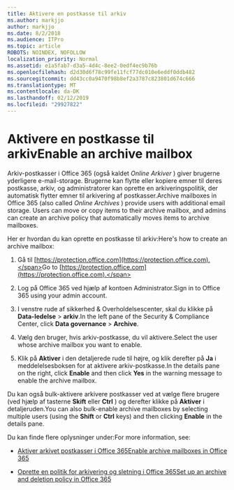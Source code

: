 ```yaml
---
title: Aktivere en postkasse til arkiv
ms.author: markjjo
author: markjjo
ms.date: 8/2/2018
ms.audience: ITPro
ms.topic: article
ROBOTS: NOINDEX, NOFOLLOW
localization_priority: Normal
ms.assetid: e1a5fab7-d3a5-4d4c-8ee2-0edf4ec9b76b
ms.openlocfilehash: d2d30d6f78c99fe11fcf77dc010e6eddf0ddb482
ms.sourcegitcommit: dd43cc0a9470f98b8ef2a3787c823801d674c666
ms.translationtype: MT
ms.contentlocale: da-DK
ms.lasthandoff: 02/12/2019
ms.locfileid: "29927822"
---
```

# <a name="enable-an-archive-mailbox"></a><span data-ttu-id="6b8d3-102">Aktivere en postkasse til arkiv</span><span class="sxs-lookup"><span data-stu-id="6b8d3-102">Enable an archive mailbox</span></span>

<span data-ttu-id="6b8d3-p101">Arkiv-postkasser i Office 365 (også kaldet *Online Arkiver* ) giver brugerne yderligere e-mail-storage. Brugerne kan flytte eller kopiere emner til deres postkasse, arkiv, og administratorer kan oprette en arkiveringspolitik, der automatisk flytter emner til arkivering af postkasser.</span><span class="sxs-lookup"><span data-stu-id="6b8d3-p101">Archive mailboxes in Office 365 (also called  *Online Archives*  ) provide users with additional email storage. Users can move or copy items to their archive mailbox, and admins can create an archive policy that automatically moves items to archive mailboxes.</span></span> 
  
<span data-ttu-id="6b8d3-105">Her er hvordan du kan oprette en postkasse til arkiv:</span><span class="sxs-lookup"><span data-stu-id="6b8d3-105">Here's how to create an archive mailbox:</span></span>
  
1. <span data-ttu-id="6b8d3-106">Gå til [https://protection.office.com](https://protection.office.com).</span><span class="sxs-lookup"><span data-stu-id="6b8d3-106">Go to [https://protection.office.com](https://protection.office.com).</span></span>
    
2. <span data-ttu-id="6b8d3-107">Log på Office 365 ved hjælp af kontoen Administrator.</span><span class="sxs-lookup"><span data-stu-id="6b8d3-107">Sign in to Office 365 using your admin account.</span></span>
    
3. <span data-ttu-id="6b8d3-108">I venstre rude af sikkerhed &amp; Overholdelsescenter, skal du klikke på **Data-ledelse** \> **arkiv**.</span><span class="sxs-lookup"><span data-stu-id="6b8d3-108">In the left pane of the Security &amp; Compliance Center, click **Data governance** \> **Archive**.</span></span>
    
4. <span data-ttu-id="6b8d3-109">Vælg den bruger, hvis arkiv-postkasse, du vil aktivere.</span><span class="sxs-lookup"><span data-stu-id="6b8d3-109">Select the user whose archive mailbox you want to enable.</span></span>
    
5. <span data-ttu-id="6b8d3-110">Klik på **Aktiver** i den detaljerede rude til højre, og klik derefter på **Ja** i meddelelsesboksen for at aktivere arkiv-postkasse.</span><span class="sxs-lookup"><span data-stu-id="6b8d3-110">In the details pane on the right, click **Enable** and then click **Yes** in the warning message to enable the archive mailbox.</span></span> 
    
<span data-ttu-id="6b8d3-111">Du kan også bulk-aktivere arkivere postkasser ved at vælge flere brugere (ved hjælp af tasterne **Skift** eller **Ctrl** ) og derefter klikke på **Aktiver** i detaljeruden.</span><span class="sxs-lookup"><span data-stu-id="6b8d3-111">You can also bulk-enable archive mailboxes by selecting multiple users (using the **Shift** or **Ctrl** keys) and then clicking **Enable** in the details pane.</span></span> 
  
<span data-ttu-id="6b8d3-112">Du kan finde flere oplysninger under:</span><span class="sxs-lookup"><span data-stu-id="6b8d3-112">For more information, see:</span></span>
  
- [<span data-ttu-id="6b8d3-113">Aktiver arkivet postkasser i Office 365</span><span class="sxs-lookup"><span data-stu-id="6b8d3-113">Enable archive mailboxes in Office 365</span></span>](https://support.office.com/article/enable-archive-mailboxes-in-the-office-365-security-compliance-center-268a109e-7843-405b-bb3d-b9393b2342ce)
    
- [<span data-ttu-id="6b8d3-114">Oprette en politik for arkivering og sletning i Office 365</span><span class="sxs-lookup"><span data-stu-id="6b8d3-114">Set up an archive and deletion policy in Office 365</span></span>](https://support.office.com/article/Set-up-an-archive-and-deletion-policy-for-mailboxes-in-your-Office-365-organization-ec3587e4-7b4a-40fb-8fb8-8aa05aeae2ce)
    

